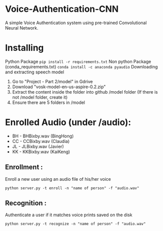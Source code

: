 # Voice-Authentication-CNN
A simple Voice Authentication system using pre-trained Convolutional Neural Network.


# Installing
Python Package
``pip install -r requirements.txt``
Non python Package (conda_requirements.txt)
``conda install -c anaconda pyaudio``
Downloading and extracting speech model
1. Go to "Project - Part 2/model" in Gdrive
2. Download "vosk-model-en-us-aspire-0.2.zip"
3. Extract the content inside the folder into github /model folder (If there is not /model folder, create it)
4. Ensure there are 5 folders in /model


# Enrolled Audio (under /audio):
* BH - BHBixby.wav (BingHong)
* CC - CCBixby.wav (Claudia)
* JL - JLBixby.wav (Javier)
* KK - KKBixby.wav (KaiKeng)


## Enrollment :
Enroll a new user using an audio file of his/her voice

``python server.py -t enroll -n "name of person" -f "audio.wav"``

 
## Recognition :
Authenticate a user if it matches voice prints saved on the disk

``python server.py -t recognize -n "name of person" -f "audio.wav"``


